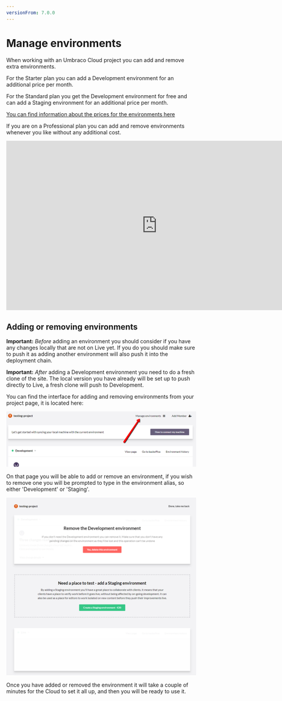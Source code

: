 ```yaml
---
versionFrom: 7.0.0
---
```


# Manage environments

When working with an Umbraco Cloud project you can add and remove extra environments. 

For the Starter plan you can add a Development environment for an additional price per month.

For the Standard plan you get the Development environment for free and can add a Staging environment for an additional price per month.

 [You can find information about the prices for the environments here](https://umbraco.com/cloud-pricing/)

If you are on a Professional plan you can add and remove environments whenever you like without any additional cost.

<iframe width="800" height="450" src="https://www.youtube.com/embed/9AwZNyaHbVk?rel=0" frameborder="0" allow="autoplay; encrypted-media" allowfullscreen></iframe>

## Adding or removing environments

__Important:__ *Before* adding an environment you should consider if you have any changes locally that are not on Live yet. If you do you should make sure to push it as adding another environment will also push it into the deployment chain.

__Important:__ *After* adding a Development environment you need to do a fresh clone of the site. The local version you have already will be set up to push directly to Live, a fresh clone will push to Development.

You can find the interface for adding and removing environments from your project page, it is located here:

![Adding and environments](images/Manage-environments.png)

On that page you will be able to add or remove an environment, if you wish to remove one you will be prompted to type in the environment alias, so either 'Development' or 'Staging'.

![Environment overview](images/Environments.png)

Once you have added or removed the environment it will take a couple of minutes for the Cloud to set it all up, and then you will be ready to use it.
